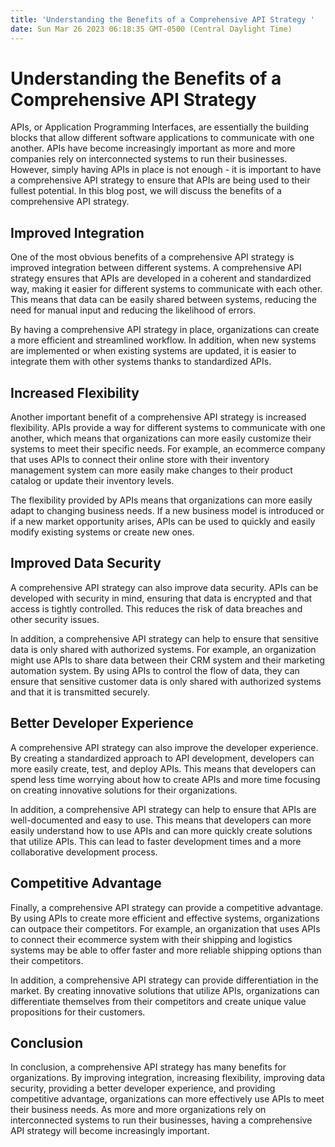 ```yaml
---
title: 'Understanding the Benefits of a Comprehensive API Strategy '
date: Sun Mar 26 2023 06:18:35 GMT-0500 (Central Daylight Time)
---
```


# Understanding the Benefits of a Comprehensive API Strategy

APIs, or Application Programming Interfaces, are essentially the building blocks that allow different software applications to communicate with one another. APIs have become increasingly important as more and more companies rely on interconnected systems to run their businesses. However, simply having APIs in place is not enough - it is important to have a comprehensive API strategy to ensure that APIs are being used to their fullest potential. In this blog post, we will discuss the benefits of a comprehensive API strategy.

## Improved Integration

One of the most obvious benefits of a comprehensive API strategy is improved integration between different systems. A comprehensive API strategy ensures that APIs are developed in a coherent and standardized way, making it easier for different systems to communicate with each other. This means that data can be easily shared between systems, reducing the need for manual input and reducing the likelihood of errors.

By having a comprehensive API strategy in place, organizations can create a more efficient and streamlined workflow. In addition, when new systems are implemented or when existing systems are updated, it is easier to integrate them with other systems thanks to standardized APIs.

## Increased Flexibility

Another important benefit of a comprehensive API strategy is increased flexibility. APIs provide a way for different systems to communicate with one another, which means that organizations can more easily customize their systems to meet their specific needs. For example, an ecommerce company that uses APIs to connect their online store with their inventory management system can more easily make changes to their product catalog or update their inventory levels.

The flexibility provided by APIs means that organizations can more easily adapt to changing business needs. If a new business model is introduced or if a new market opportunity arises, APIs can be used to quickly and easily modify existing systems or create new ones.

## Improved Data Security

A comprehensive API strategy can also improve data security. APIs can be developed with security in mind, ensuring that data is encrypted and that access is tightly controlled. This reduces the risk of data breaches and other security issues.

In addition, a comprehensive API strategy can help to ensure that sensitive data is only shared with authorized systems. For example, an organization might use APIs to share data between their CRM system and their marketing automation system. By using APIs to control the flow of data, they can ensure that sensitive customer data is only shared with authorized systems and that it is transmitted securely.

## Better Developer Experience

A comprehensive API strategy can also improve the developer experience. By creating a standardized approach to API development, developers can more easily create, test, and deploy APIs. This means that developers can spend less time worrying about how to create APIs and more time focusing on creating innovative solutions for their organizations.

In addition, a comprehensive API strategy can help to ensure that APIs are well-documented and easy to use. This means that developers can more easily understand how to use APIs and can more quickly create solutions that utilize APIs. This can lead to faster development times and a more collaborative development process.

## Competitive Advantage

Finally, a comprehensive API strategy can provide a competitive advantage. By using APIs to create more efficient and effective systems, organizations can outpace their competitors. For example, an organization that uses APIs to connect their ecommerce system with their shipping and logistics systems may be able to offer faster and more reliable shipping options than their competitors.

In addition, a comprehensive API strategy can provide differentiation in the market. By creating innovative solutions that utilize APIs, organizations can differentiate themselves from their competitors and create unique value propositions for their customers.

## Conclusion

In conclusion, a comprehensive API strategy has many benefits for organizations. By improving integration, increasing flexibility, improving data security, providing a better developer experience, and providing competitive advantage, organizations can more effectively use APIs to meet their business needs. As more and more organizations rely on interconnected systems to run their businesses, having a comprehensive API strategy will become increasingly important.
